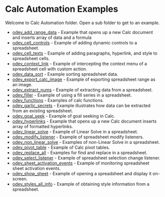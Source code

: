 # Calc Automation Examples

Welcome to Calc Automation folder. Open a sub folder to get to an example.

- [odev_add_range_data](./odev_add_range_data/) - Example that opens up a new Calc document and inserts array of data and a formula
- [odev_cell_controls](./odev_cell_controls/) - Example of adding dynamic controls to a spreadsheet.
- [odev_cell_texts](./odev_cell_texts/) - Example of adding paragraphs, hyperlink, and style to spreadsheet cells.
- [odev_context_link](./odev_context_link/) - Example of intercepting the context menu of a spreadsheet cell with custom action.
- [odev_data_sort](./odev_data_sort/) - Example sorting spreadsheet data.
- [odev_export_calc_image](./odev_export_calc_image/) - Example of exporting spreadsheet range as an image.
- [odev_extract_nums](./odev_extract_nums/) - Example of extracting data from a spreadsheet.
- [odev_filler](./odev_filler/) - Example of using a fill series in a spreadsheet.
- [odev_functions](./odev_functions/) - Examples of calc functions.
- [odev_garlic_secrets](./odev_garlic_secrets/) - Example illustrates how data can be extracted from an existing spreadsheet.
- [odev_goal_seek](./odev_goal_seek/) - Example of goal seeking in Calc.
- [odev_hyperlinks](./odev_hyperlinks/) - Example that opens up a new Calc document inserts array of formatted hyperlinks.
- [odev_linear_solve](./odev_linear_solve/) - Example of Linear Solve in a spreadsheet.
- [odev_modify_listener](./odev_modify_listener/) - Example of spreadsheet modify listeners.
- [odev_non_linear_solve](./odev_non_linear_solve/) - Examples of non-Linear Solve in a spreadsheet.
- [odev_pivot_table](./odev_pivot_table/) - Example of Calc pivot tables.
- [odev_replace_all](./odev_replace_all/) - Examples for find and replace in a spreadsheet.
- [odev_select_listener](./odev_select_listener/) - Example of spreadsheet selection change listener.
- [odev_sheet_activation_events](./odev_sheet_activation_event/) - Example of monitoring spreadsheet sheet activation events.
- [odev_show_sheet](./odev_show_sheet/) - Example of opening a spreadsheet and display it on-screen.
- [odev_styles_all_info](./odev_styles_all_info/) - Example of obtaining style information from a spreadsheet.


